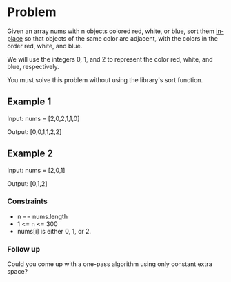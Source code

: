 # Problem

Given an array nums with n objects colored red, white, or blue, sort them [in-place](https://en.wikipedia.org/wiki/In-place_algorithm) so that objects of the same color are adjacent, with the colors in the order red, white, and blue.

We will use the integers 0, 1, and 2 to represent the color red, white, and blue, respectively.

You must solve this problem without using the library's sort function.

## Example 1

Input: nums = [2,0,2,1,1,0]

Output: [0,0,1,1,2,2]

## Example 2

Input: nums = [2,0,1]

Output: [0,1,2]
 
### Constraints

- n == nums.length
- 1 <= n <= 300
- nums[i] is either 0, 1, or 2.
 
### Follow up

Could you come up with a one-pass algorithm using only constant extra space?
